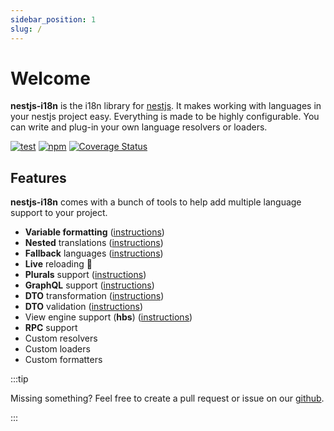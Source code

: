```yaml
---
sidebar_position: 1
slug: /
---
```


# Welcome

<head>
  <title>nestjs-i18n - nestjs i18n made easy</title>
</head>

**nestjs-i18n** is the i18n library for [nestjs](https://nestjs.com). It makes working with languages in your nestjs project easy. Everything is made to be highly configurable. You can write and plug-in your own language resolvers or loaders.

[![test](https://github.com/toonvanstrijp/nestjs-i18n/actions/workflows/test.yaml/badge.svg?branch=main)](https://github.com/toonvanstrijp/nestjs-i18n/actions/workflows/test.yaml)
[![npm](https://img.shields.io/npm/dm/nestjs-i18n)](https://www.npmjs.com/package/nestjs-i18n)
[![Coverage Status](https://coveralls.io/repos/github/toonvanstrijp/nestjs-i18n/badge.svg?branch=main)](https://coveralls.io/github/toonvanstrijp/nestjs-i18n?branch=main)

## Features

**nestjs-i18n** comes with a bunch of tools to help add multiple language support to your project.

- **Variable formatting** ([instructions](guides/formatting.md))
- **Nested** translations ([instructions](guides/nested.md))
- **Fallback** languages ([instructions](guides/fallback-languages.md))
- **Live** reloading 🎉
- **Plurals** support ([instructions](guides/plurals.md))
- **GraphQL** support ([instructions](guides/graphql.md))
- **DTO** transformation ([instructions](guides/dto/transformation.md))
- **DTO** validation ([instructions](guides/dto/validation.md))
- View engine support (**hbs**) ([instructions](guides/view-engine/handlebars.md))
- **RPC** support
- Custom resolvers
- Custom loaders
- Custom formatters

:::tip

Missing something? Feel free to create a pull request or issue on our [github](https://github.com/toonvanstrijp/nestjs-i18n).

:::
